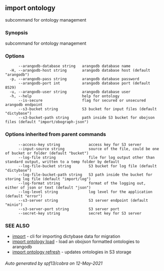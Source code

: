 ## import ontology

subcommand for ontology management

### Synopsis

subcommand for ontology management

### Options

```
      --arangodb-database string   arangodb database name
  -H, --arangodb-host string       arangodb database host (default "arangodb")
  -p, --arangodb-pass string       arangodb database password
      --arangodb-port int          arangodb database port (default 8529)
  -u, --arangodb-user string       arangodb database user
  -h, --help                       help for ontology
      --is-secure                  flag for secured or unsecured arangodb endpoint
      --s3-bucket string           S3 bucket for input files (default "dictybase")
      --s3-bucket-path string      path inside S3 bucket for obojson files (default "import/obograph-json")
```

### Options inherited from parent commands

```
      --access-key string             access key for S3 server
      --input-source string           source of the file, could be one of bucket or folder (default "bucket")
      --log-file string               file for log output other than standard output, written to a temp folder by default
      --log-file-bucket string        S3 bucket for log file (default "dictybase")
      --log-file-bucket-path string   S3 path inside the bucket for storing log file (default "import/log")
      --log-format string             format of the logging out, either of json or text (default "json")
      --log-level string              log level for the application (default "error")
      --s3-server string              S3 server endpoint (default "minio")
      --s3-server-port string         S3 server port
      --secret-key string             secret key for S3 server
```

### SEE ALSO

* [import](import.md)	 - cli for importing dictybase data for migration
* [import ontology load](import_ontology_load.md)	 - load an obojson formatted ontologies to arangodb
* [import ontology refresh](import_ontology_refresh.md)	 - updates ontologies in S3 storage

###### Auto generated by spf13/cobra on 12-May-2021
